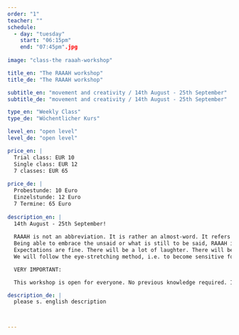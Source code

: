 ```yaml
---
order: "1"
teacher: ""
schedule:
  - day: "tuesday"
    start: "06:15pm"
    end: "07:45pm".jpg
  
image: "class-the raaah-workshop"

title_en: "The RAAAH workshop"
title_de: "The RAAAH workshop"

subtitle_en: "movement and creativity / 14th August - 25th September"
subtitle_de: "movement and creativity / 14th August - 25th September"

type_en: "Weekly Class"
type_de: "Wöchentlicher Kurs"

level_en: "open level"
level_de: "open level"

price_en: |
  Trial class: EUR 10  
  Single class: EUR 12  
  7 classes: EUR 65  
  
price_de: |
  Probestunde: 10 Euro  
  Einzelstunde: 12 Euro    
  7 Termine: 65 Euro  
  
description_en: |
  14th August - 25th September!  
  
  RAAAH is not an abbreviation. It is rather an almost-word. It refers to that funny grunt or the awkward face we so often employ as an attempt of trying to say or explain something when one is overwhelmed by the experience. RAAAH is just that word we sort of say when we cannot say something. And even though it does not mean anything, it says everything.  
  Being able to embrace the unsaid or what is still to be said, RAAAH is a departure point, an experience activator for this workshop, that aims to give room to creativity and the non-defined parts of ourselves through movement.  
  Expectations are fine. There will be a lot of laughter. There will be a lot of playfulness. Sometimes we will dance, sometimes we will scream. Lack of judgements is a main principle. You will sweat. You might cry. You might not understand, I might not understand neither. There will be music. There will be generosity and encounters. You can’t prepare for this.   
  We will follow the eye-stretching method, i.e. to become sensitive for what is there to be seen, to be felt, to be heard, to be imagined. Concentration, transvision of space, energy variation, movement density, micro moves, voice, continuity, listening, inutility are some of the principles we will work on and develop with. I will be guiding this experience, and you too.  

  VERY IMPORTANT:  

  This workshop is open for everyone. No previous knowledge required. It will be held in English and/or German and/or Portuguese

description_de: |
  please s. english description



---
```

